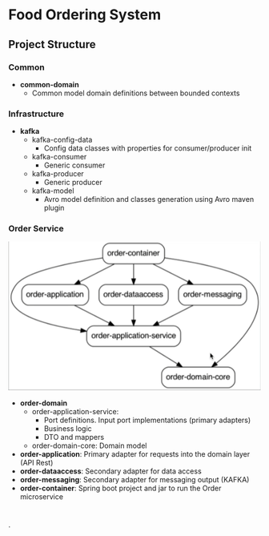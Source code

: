 # Food Ordering System

## Project Structure

### Common

* **common-domain**
  * Common model domain definitions between bounded contexts

### Infrastructure

* **kafka**
  * kafka-config-data
    * Config data classes with properties for consumer/producer init
  * kafka-consumer
    * Generic consumer
  * kafka-producer
    * Generic producer
  * kafka-model
    * Avro model definition and classes generation using Avro maven plugin

### Order Service

![Project Structure](./docs/img/graph.png)
- **order-domain**
    - order-application-service:
        - Port definitions. Input port implementations (primary adapters)
        - Business logic
        - DTO and mappers
    - order-domain-core: Domain model
- **order-application**: Primary adapter for requests into the domain layer (API Rest)
- **order-dataaccess**: Secondary adapter for data access
- **order-messaging**: Secondary adapter for messaging output (KAFKA)
- **order-container**: Spring boot project and jar to run the Order microservice

#

.